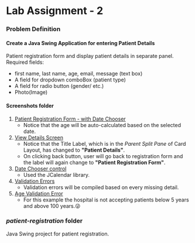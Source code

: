 # Lab Assignment - 2

### Problem Definition
#### Create a Java Swing Application for entering Patient Details 

Patient registration form and display patient details in separate panel. Required fields:
* first name, last name, age, email, message (text box) 
* A field for dropdown comboBox (patient type) 
* A field for radio button (gender/ etc.)
* Photo(Image)


#### Screenshots folder
1. [Patient Registration Form - with Date Chooser](screenshots/registration_form_with_date_chooser.png)
   * Notice that the age will be auto-calculated based on the selected date.
2. [View Details Screen](screenshots/view_details_screen_with_back_button.png)
   * Notice that the Title Label, which is in the _Parent Split Pane_ of Card Layout, has changed to __"Patient Details"__. 
   * On clicking back button, user will go back to registration form and the label will again change to **"Patient Registration Form"**.
3. [Date Chooser control](screenshots/jDateChooser.png)
   * Used the JCalendar library.
4. [Validation Errors](screenshots/validation_errors.png)
    * Validation errors will be compiled based on every missing detail.
5. [Age Validation Error](screenshots/age_error.png)
   * For this example the hospital is not accepting patients below 5 years and above 100 years.😜

### _patient-registration_ folder
Java Swing project for patient registration.